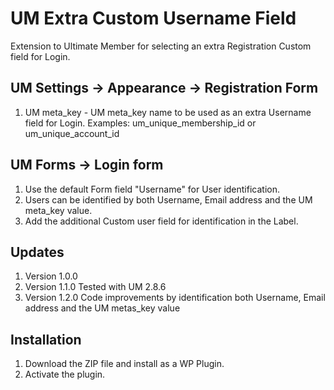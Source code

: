 # UM Extra Custom Username Field
Extension to Ultimate Member for selecting an extra Registration Custom field for Login.

## UM Settings -> Appearance -> Registration Form
1. UM meta_key - UM meta_key name to be used as an extra Username field for Login. Examples: um_unique_membership_id or um_unique_account_id

## UM Forms -> Login form
1. Use the default Form field "Username" for User identification.
2. Users can be identified by both Username, Email address and the UM meta_key value.
3. Add the additional Custom user field for identification in the Label.

## Updates
1. Version 1.0.0
2. Version 1.1.0 Tested with UM 2.8.6
3. Version 1.2.0 Code improvements by identification both Username, Email address and the UM metas_key value

## Installation
1. Download the ZIP file and install as a WP Plugin.
2. Activate the plugin.

